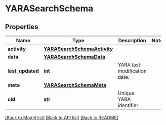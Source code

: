 # YARASearchSchema


## Properties
Name | Type | Description | Notes
------------ | ------------- | ------------- | -------------
**activity** | [**YARASearchSchemaActivity**](YARASearchSchemaActivity.md) |  | 
**data** | [**YARASearchSchemaData**](YARASearchSchemaData.md) |  | 
**last_updated** | **int** | YARA last modification date. | 
**meta** | [**YARASearchSchemaMeta**](YARASearchSchemaMeta.md) |  | 
**uid** | **str** | Unique YARA identifier. | 

[[Back to Model list]](../README.md#documentation-for-models) [[Back to API list]](../README.md#documentation-for-api-endpoints) [[Back to README]](../README.md)


